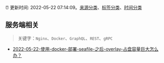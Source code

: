 :alarm_clock: 更新时间: 2022-05-22 07:14:09。[来源分类](../README.md)、[标签分类](../TAGS.md)、[时间分类](../TIMELINE.md)

## 服务端相关


> 关键字：`Nginx`、`Docker`、`GraphQL`、`REST`、`gRPC`



- [2022-05-22-使用-docker-部署-seafile-之后-overlay-占盘容量巨大怎么办？](https://www.v2ex.com/t/854438) 